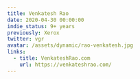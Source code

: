 ```yaml
---
title: Venkatesh Rao
date: 2020-04-30 00:00:00
indie_status: 9+ years
previously: Xerox
twitter: vgr
avatar: /assets/dynamic/rao-venkatesh.jpg
links:
  - title: VenkateshRao.com
    url: https://venkateshrao.com/
---
```

